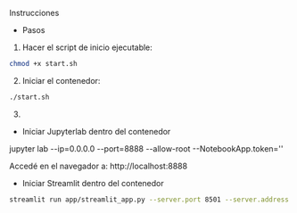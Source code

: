 Instrucciones

* Pasos

1. Hacer el script de inicio ejecutable:

```bash
chmod +x start.sh
```

2. Iniciar el contenedor:

```bash
./start.sh
```

3. 


* Iniciar Jupyterlab dentro del contenedor

jupyter lab --ip=0.0.0.0 --port=8888 --allow-root --NotebookApp.token=''

Accedé en el navegador a: http://localhost:8888


* Iniciar Streamlit dentro del contenedor

```bash
streamlit run app/streamlit_app.py --server.port 8501 --server.address 0.0.0.0
```
